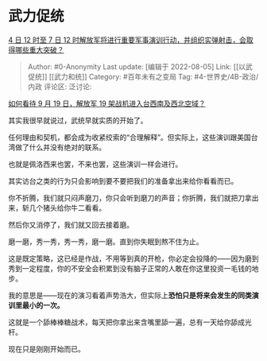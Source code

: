 # 武力促统
[4 日 12 时至 7 日 12 时解放军将进行重要军事演训行动，并组织实弹射击，会取得哪些重大突破？](https://www.zhihu.com/question/546881626/answer/2610477769)

> Author: #0-Anonymity
> Last update: [编辑于 2022-08-05]
> Link: [[以武促统]] [[武力和统]]
> Category: #百年未有之变局
> Tag: #4-世界史/4B-政治/内政
> 评论区:
> 泛讨论:

[如何看待 9 月 19 日，解放军 19 架战机进入台西南及西北空域？](https://www.zhihu.com/question/421919244/answer/1482782469)

其实我很早就说过，武统早就实质的开始了。

任何理由和契机，都会成为收紧绞索的“合理解释”。但实际上，这些演训跟美国台湾做了什么并没有绝对的联系。

也就是佩洛西来也罢，不来也罢，这些演训一样会进行。

其实访台之类的行为只会影响到要不要把我们的准备拿出来给你看看而已。

你不折腾，我们就只闷声磨刀，你只会听到磨刀的声音；你折腾，我们就把刀拿出来，斩几个猪头给你牛二看看。

然后你又消停了，我们就又回去接着磨。

磨一磨，秀一秀，秀一秀，磨一磨。直到你失眠到熬不住为止。

这是既定策略，这已经是作战，不用等到真的开枪，你必定会投降的——因为磨到秀到一定程度，你的不安全会积累到没有脑子正常的人敢在你这里投资一毛钱的地步。

我的意思是——现在的演习看着声势浩大，但实际上**恐怕只是将来会发生的同类演训里最小的一次。**

这就是一个舔棒棒糖战术，每天把你拿出来含嘴里舔一遍，总有一天给你舔成光杆。

现在只是刚刚开始而已。
